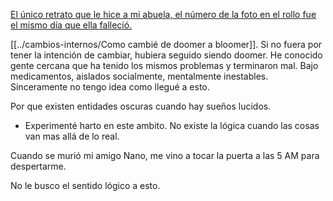 
[El único retrato que le hice a mi abuela, el número de la foto en el rollo fue el mismo día que ella falleció.](https://www.flickr.com/photos/vicentematus/52750265815/in/dateposted-public/)

[[../cambios-internos/Como cambié de doomer a bloomer]]. Si no fuera por tener la intención de cambiar, hubiera seguido siendo doomer. He conocido gente cercana que ha tenido los mismos problemas y terminaron mal. Bajo medicamentos, aislados socialmente, mentalmente inestables. Sinceramente no tengo idea como llegué a esto.

Por que existen entidades oscuras cuando hay sueños lucidos.  
- Experimenté harto en este ambito. No existe la lógica cuando las cosas van mas allá de lo real. 

Cuando se murió mi amigo Nano, me vino a tocar la puerta a las 5 AM para despertarme.

No le busco el sentido lógico a esto.
